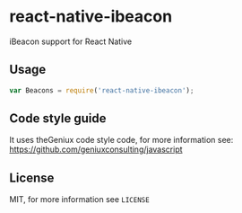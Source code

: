 # react-native-ibeacon
iBeacon support for React Native

## Usage
```javascript
var Beacons = require('react-native-ibeacon');
```

## Code style guide
It uses theGeniux code style code, for more information see: https://github.com/geniuxconsulting/javascript

## License
MIT, for more information see `LICENSE`
